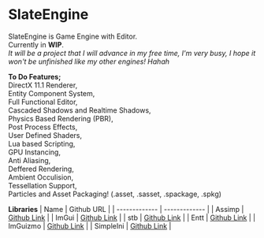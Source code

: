 # SlateEngine
 SlateEngine is Game Engine with Editor.\
 Currently in **WIP**.\
 *It will be a project that I will advance in my free time, I'm very busy, I hope it won't be unfinished like my other engines! Hahah*
 
 **To Do Features;**\
 DirectX 11.1 Renderer,\
 Entity Component System,\
 Full Functional Editor,\
 Cascaded Shadows and Realtime Shadows,\
 Physics Based Rendering (PBR),\
 Post Process Effects,\
 User Defined Shaders,\
 Lua based Scripting,\
 GPU Instancing,\
 Anti Aliasing,\
 Deffered Rendering,\
 Ambient Occulision,\
 Tessellation Support,\
 Particles and Asset Packaging! (.asset, .sasset, .spackage, .spkg)


**Libraries**
| Name  | Github URL |
| ------------- | ------------- |
| Assimp  | [Github Link](https://github.com/assimp/assimp)  |
| ImGui  | [Github Link](https://github.com/ocornut/imgui/)  |
| stb  | [Github Link](https://github.com/nothings/stb)  |
| Entt  | [Github Link](https://github.com/skypjack/entt)  |
| ImGuizmo  | [Github Link](https://github.com/CedricGuillemet/ImGuizmo/)  |
| SimpleIni  | [Github Link](https://github.com/brofield/simpleini)  |
